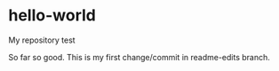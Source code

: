 # hello-world
My repository test

So far so good. This is my first change/commit in readme-edits branch.
